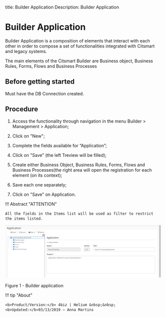 title: Builder Application
Description: Builder Application
# Builder Application

Builder Application is a composition of elements that interact with each other in order to compose a set of functionalities integrated with Citsmart and legacy systems. 

The main elements of the Citsmart Builder are Business object, Business Rules, Forms, Flows and Business Processes

Before getting started
----------------------

Must have the DB Connection created.

Procedure
--------

1.	Access the functionality through navigation in the menu Builder > Management > Application;

2.	Click on "New";

3.	Complete the fields available for “Application”; 

4.	Click on "Save” (the left Treview will be filled);

5.	Create either Business Object, Business Rules, Forms, Flows and Business Processes(the right area will open the registration for each element (on its context);

6.	Save each one separately;

7.	Click on "Save” on Application.


!!! Abstract "ATTENTION"

    All the fields in the Items list will be used as filter to restrict the items listed.


![APP NEURO](images/builder-4.png)

Figure 1 - Builder application


!!! tip "About"

    <b>Product/Version:</b> 4biz | Helium &nbsp;&nbsp;
    <b>Updated:</b>03/13/2019 – Anna Martins
